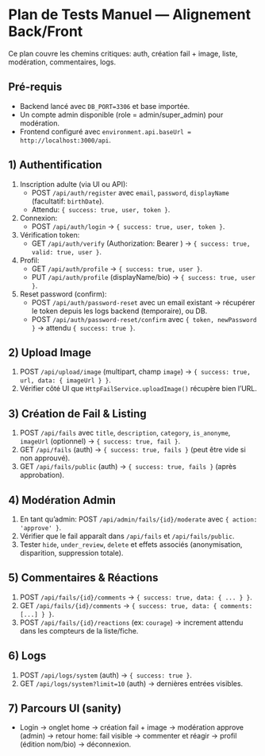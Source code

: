 # Plan de Tests Manuel — Alignement Back/Front

Ce plan couvre les chemins critiques: auth, création fail + image, liste, modération, commentaires, logs.

## Pré-requis
- Backend lancé avec `DB_PORT=3306` et base importée.
- Un compte admin disponible (role = admin/super_admin) pour modération.
- Frontend configuré avec `environment.api.baseUrl = http://localhost:3000/api`.

## 1) Authentification
1. Inscription adulte (via UI ou API):
   - POST `/api/auth/register` avec `email`, `password`, `displayName` (facultatif: `birthDate`).
   - Attendu: `{ success: true, user, token }`.
2. Connexion:
   - POST `/api/auth/login` → `{ success: true, user, token }`.
3. Vérification token:
   - GET `/api/auth/verify` (Authorization: Bearer <token>) → `{ success: true, valid: true, user }`.
4. Profil:
   - GET `/api/auth/profile` → `{ success: true, user }`.
   - PUT `/api/auth/profile` (displayName/bio) → `{ success: true, user }`.
5. Reset password (confirm):
   - POST `/api/auth/password-reset` avec un email existant → récupérer le token depuis les logs backend (temporaire), ou DB.
   - POST `/api/auth/password-reset/confirm` avec `{ token, newPassword }` → attendu `{ success: true }`.

## 2) Upload Image
1. POST `/api/upload/image` (multipart, champ `image`) → `{ success: true, url, data: { imageUrl } }`.
2. Vérifier côté UI que `HttpFailService.uploadImage()` récupère bien l’URL.

## 3) Création de Fail & Listing
1. POST `/api/fails` avec `title`, `description`, `category`, `is_anonyme`, `imageUrl` (optionnel) → `{ success: true, fail }`.
2. GET `/api/fails` (auth) → `{ success: true, fails }` (peut être vide si non approuvé).
3. GET `/api/fails/public` (auth) → `{ success: true, fails }` (après approbation).

## 4) Modération Admin
1. En tant qu’admin: POST `/api/admin/fails/{id}/moderate` avec `{ action: 'approve' }`.
2. Vérifier que le fail apparaît dans `/api/fails` et `/api/fails/public`.
3. Tester `hide`, `under_review`, `delete` et effets associés (anonymisation, disparition, suppression totale).

## 5) Commentaires & Réactions
1. POST `/api/fails/{id}/comments` → `{ success: true, data: { ... } }`.
2. GET `/api/fails/{id}/comments` → `{ success: true, data: { comments: [...] } }`.
3. POST `/api/fails/{id}/reactions` (ex: `courage`) → increment attendu dans les compteurs de la liste/fiche.

## 6) Logs
1. POST `/api/logs/system` (auth) → `{ success: true }`.
2. GET `/api/logs/system?limit=10` (auth) → dernières entrées visibles.

## 7) Parcours UI (sanity)
- Login → onglet home → création fail + image → modération approve (admin) → retour home: fail visible → commenter et réagir → profil (édition nom/bio) → déconnexion.
